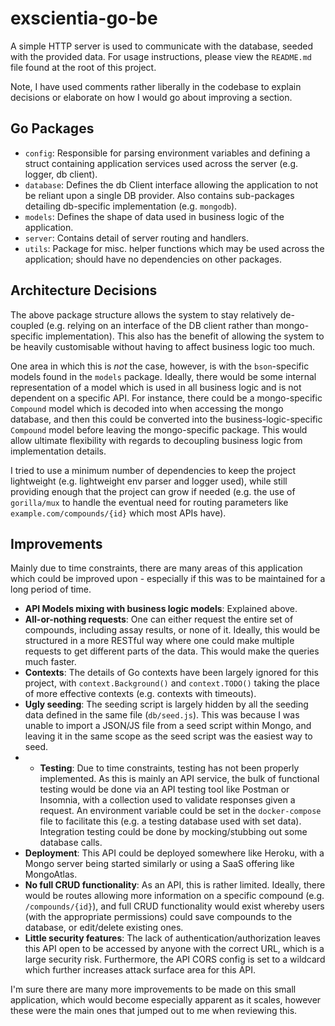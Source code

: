 # exscientia-go-be

A simple HTTP server is used to communicate with the database, seeded with the provided data. For usage instructions, please view the `README.md` file found at the root of this project.

Note, I have used comments rather liberally in the codebase to explain decisions or elaborate on how I would go about improving a section.

## Go Packages

- `config`: Responsible for parsing environment variables and defining a struct containing application services used across the server (e.g. logger, db client).
- `database`: Defines the db Client interface allowing the application to not be reliant upon a single DB provider. Also contains sub-packages detailing db-specific implementation (e.g. `mongodb`).
- `models`: Defines the shape of data used in business logic of the application.
- `server`: Contains detail of server routing and handlers.
- `utils`: Package for misc. helper functions which may be used across the application; should have no dependencies on other packages.

## Architecture Decisions

The above package structure allows the system to stay relatively de-coupled (e.g. relying on an interface of the DB client rather than mongo-specific implementation). This also has the benefit of allowing the system to be heavily customisable without having to affect business logic too much.

One area in which this is _not_ the case, however, is with the `bson`-specific models found in the `models` package. Ideally, there would be some internal representation of a model which is used in all business logic and is not dependent on a specific API. For instance, there could be a mongo-specific `Compound` model which is decoded into when accessing the mongo database, and then this could be converted into the business-logic-specific `Compound` model before leaving the mongo-specific package. This would allow ultimate flexibility with regards to decoupling business logic from implementation details.

I tried to use a minimum number of dependencies to keep the project lightweight (e.g. lightweight env parser and logger used), while still providing enough that the project can grow if needed (e.g. the use of `gorilla/mux` to handle the eventual need for routing parameters like `example.com/compounds/{id}` which most APIs have).

## Improvements

Mainly due to time constraints, there are many areas of this application which could be improved upon - especially if this was to be maintained for a long period of time.

- **API Models mixing with business logic models**: Explained above.
- **All-or-nothing requests**: One can either request the entire set of compounds, including assay results, or none of it. Ideally, this would be structured in a more RESTful way where one could make multiple requests to get different parts of the data. This would make the queries much faster.
- **Contexts**: The details of Go contexts have been largely ignored for this project, with `context.Background()` and `context.TODO()` taking the place of more effective contexts (e.g. contexts with timeouts).
- **Ugly seeding**: The seeding script is largely hidden by all the seeding data defined in the same file (`db/seed.js`). This was because I was unable to import a JSON/JS file from a seed script within Mongo, and leaving it in the same scope as the seed script was the easiest way to seed.
- - **Testing**: Due to time constraints, testing has not been properly implemented. As this is mainly an API service, the bulk of functional testing would be done via an API testing tool like Postman or Insomnia, with a collection used to validate responses given a request. An environment variable could be set in the `docker-compose` file to facilitate this (e.g. a testing database used with set data). Integration testing could be done by mocking/stubbing out some database calls.
- **Deployment**: This API could be deployed somewhere like Heroku, with a Mongo server being started similarly or using a SaaS offering like MongoAtlas.
- **No full CRUD functionality**: As an API, this is rather limited. Ideally, there would be routes allowing more information on a specific compound (e.g. `/compounds/{id}`), and full CRUD functionality would exist whereby users (with the appropriate permissions) could save compounds to the database, or edit/delete existing ones.
- **Little security features**: The lack of authentication/authorization leaves this API open to be accessed by anyone with the correct URL, which is a large security risk. Furthermore, the API CORS config is set to a wildcard which further increases attack surface area for this API.

I'm sure there are many more improvements to be made on this small application, which would become especially apparent as it scales, however these were the main ones that jumped out to me when reviewing this.
